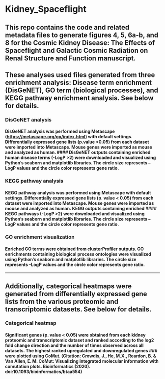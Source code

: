# Kidney_Spaceflight
## This repo contains the code and related metadata files to generate figures 4, 5, 6a-b, and 8 for the Cosmic Kidney Disease: The Effects of Spaceflight and Galactic Cosmic Radiation on Renal Structure and Function manuscript.

## These analyses used files generated from three enrichment analysis: Disease term enrichment (DisGeNET), GO term (biological processes), and KEGG pathway enrichment analysis. See below for details.

### DisGeNET analysis
#### DisGeNET analysis was performed using Metascape (https://metascape.org/gp/index.html) with default settings. Differentially expressed gene lists (p.value <0.05) from each dataset were imported into Metascape. Mouse genes were imported as mouse and analyzed as human. #### DisGeNET outputs containing enriched human disease terms (-LogP >2) were downloaded and visualized using Python’s seaborn and matplotlib libraries. The circle size represents –LogP values and the circle color represents gene ratio. 

### KEGG pathway analysis
#### KEGG pathway analysis was performed using Metascape with default settings. Differentially expressed gene lists (p. value < 0.05) from each dataset were imported into Metascape. Mouse genes were imported as mouse and analyzed as human. KEGG outputs containing enriched #### KEGG pathways (-LogP >2) were downloaded and visualized using Python’s seaborn and matplotlib libraries. The circle size represents –LogP values and the circle color represents gene ratio.

### GO enrichment visualization
#### Enriched GO terms were obtained from clusterProfiler outputs. GO enrichments containing biological process ontologies were visualized using Python’s seaborn and matplotlib libraries. The circle size represents –LogP values and the circle color represents gene ratio.

----

## Additionally, categorical heatmaps were generated from differentially expressed gene lists from the various proteomic and transcriptomic datasets. See below for details.

### Categorical heatmap
#### Significant genes (p. value < 0.05) were obtained from each kidney proteomic and transcriptomic dataset and ranked according to the log2 fold change direction and the number of times observed across all datasets. The highest ranked upregulated and downregulated genes ### were plotted using CoMut. (Citation: Crowdis, J., He, M.X., Reardon, B. & Van Allen, E. M. CoMut: Visualizing integrated molecular information with comutation plots. Bioinformatics (2020). doi:10.1093/bioinformatics/btaa554)
